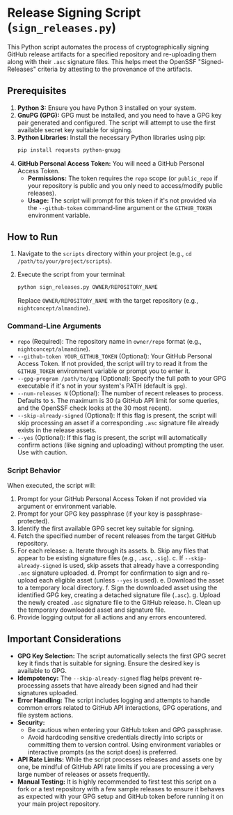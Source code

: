 # Release Signing Script (`sign_releases.py`)

This Python script automates the process of cryptographically signing GitHub release artifacts for a specified repository and re-uploading them along with their `.asc` signature files. This helps meet the OpenSSF "Signed-Releases" criteria by attesting to the provenance of the artifacts.

## Prerequisites

1.  **Python 3:** Ensure you have Python 3 installed on your system.
2.  **GnuPG (GPG):** GPG must be installed, and you need to have a GPG key pair generated and configured. The script will attempt to use the first available secret key suitable for signing.
3.  **Python Libraries:** Install the necessary Python libraries using pip:
    ```bash
    pip install requests python-gnupg
    ```
4.  **GitHub Personal Access Token:** You will need a GitHub Personal Access Token.
    *   **Permissions:** The token requires the `repo` scope (or `public_repo` if your repository is public and you only need to access/modify public releases).
    *   **Usage:** The script will prompt for this token if it's not provided via the `--github-token` command-line argument or the `GITHUB_TOKEN` environment variable.

## How to Run

1.  Navigate to the `scripts` directory within your project (e.g., `cd /path/to/your/project/scripts`).
2.  Execute the script from your terminal:

    ```bash
    python sign_releases.py OWNER/REPOSITORY_NAME
    ```
    Replace `OWNER/REPOSITORY_NAME` with the target repository (e.g., `nightconcept/almandine`).

### Command-Line Arguments

*   `repo` (Required): The repository name in `owner/repo` format (e.g., `nightconcept/almandine`).
*   `--github-token YOUR_GITHUB_TOKEN` (Optional): Your GitHub Personal Access Token. If not provided, the script will try to read it from the `GITHUB_TOKEN` environment variable or prompt you to enter it.
*   `--gpg-program /path/to/gpg` (Optional): Specify the full path to your GPG executable if it's not in your system's PATH (default is `gpg`).
*   `--num-releases N` (Optional): The number of recent releases to process. Defaults to `5`. The maximum is 30 (a GitHub API limit for some queries, and the OpenSSF check looks at the 30 most recent).
*   `--skip-already-signed` (Optional): If this flag is present, the script will skip processing an asset if a corresponding `.asc` signature file already exists in the release assets.
*   `--yes` (Optional): If this flag is present, the script will automatically confirm actions (like signing and uploading) without prompting the user. Use with caution.

### Script Behavior

When executed, the script will:
1.  Prompt for your GitHub Personal Access Token if not provided via argument or environment variable.
2.  Prompt for your GPG key passphrase (if your key is passphrase-protected).
3.  Identify the first available GPG secret key suitable for signing.
4.  Fetch the specified number of recent releases from the target GitHub repository.
5.  For each release:
    a.  Iterate through its assets.
    b.  Skip any files that appear to be existing signature files (e.g., `.asc`, `.sig`).
    c.  If `--skip-already-signed` is used, skip assets that already have a corresponding `.asc` signature uploaded.
    d.  Prompt for confirmation to sign and re-upload each eligible asset (unless `--yes` is used).
    e.  Download the asset to a temporary local directory.
    f.  Sign the downloaded asset using the identified GPG key, creating a detached signature file (`.asc`).
    g.  Upload the newly created `.asc` signature file to the GitHub release.
    h.  Clean up the temporary downloaded asset and signature file.
6.  Provide logging output for all actions and any errors encountered.

## Important Considerations

*   **GPG Key Selection:** The script automatically selects the first GPG secret key it finds that is suitable for signing. Ensure the desired key is available to GPG.
*   **Idempotency:** The `--skip-already-signed` flag helps prevent re-processing assets that have already been signed and had their signatures uploaded.
*   **Error Handling:** The script includes logging and attempts to handle common errors related to GitHub API interactions, GPG operations, and file system actions.
*   **Security:**
    *   Be cautious when entering your GitHub token and GPG passphrase.
    *   Avoid hardcoding sensitive credentials directly into scripts or committing them to version control. Using environment variables or interactive prompts (as the script does) is preferred.
*   **API Rate Limits:** While the script processes releases and assets one by one, be mindful of GitHub API rate limits if you are processing a very large number of releases or assets frequently.
*   **Manual Testing:** It is highly recommended to first test this script on a fork or a test repository with a few sample releases to ensure it behaves as expected with your GPG setup and GitHub token before running it on your main project repository.